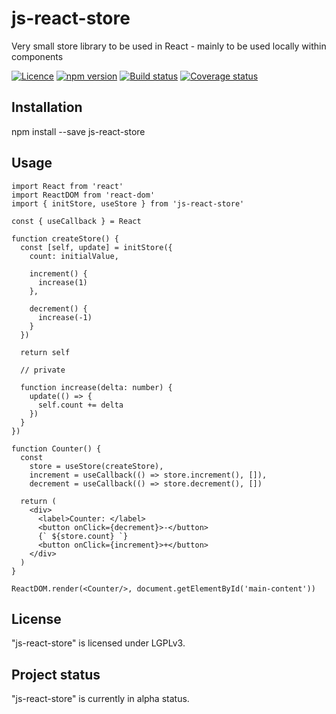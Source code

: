 # js-react-store

Very small store library to be used in React - mainly to be used locally within components

[![Licence](https://img.shields.io/badge/licence-LGPLv3-blue.svg?style=flat)](https://github.com/js-works/js-react-store/blob/master/LICENSE)
[![npm version](https://img.shields.io/npm/v/js-react-store.svg?style=flat)](https://www.npmjs.com/package/js-react-store)
[![Build status](https://travis-ci.com/js-works/js-react-store.svg)](https://travis-ci.org/js-works/js-react-store)
[![Coverage status](https://coveralls.io/repos/github/js-works/js-react-store/badge.svg?branch=master)](https://coveralls.io/github/js-works/js-react-store?branch=master)

## Installation

npm install --save js-react-store

## Usage
```tsx
import React from 'react'
import ReactDOM from 'react-dom'
import { initStore, useStore } from 'js-react-store'

const { useCallback } = React

function createStore() { 
  const [self, update] = initStore({
    count: initialValue,

    increment() {
      increase(1)
    },

    decrement() {
      increase(-1)
    }
  })

  return self
  
  // private
  
  function increase(delta: number) {
    update(() => {
      self.count += delta
    })
  }
})

function Counter() {
  const
    store = useStore(createStore),
    increment = useCallback(() => store.increment(), []),
    decrement = useCallback(() => store.decrement(), [])

  return (
    <div>
      <label>Counter: </label>
      <button onClick={decrement}>-</button>
      {` ${store.count} `}
      <button onClick={increment}>+</button>
    </div>
  )
}

ReactDOM.render(<Counter/>, document.getElementById('main-content'))
```

## License

"js-react-store" is licensed under LGPLv3.

## Project status

"js-react-store" is currently in alpha status.
